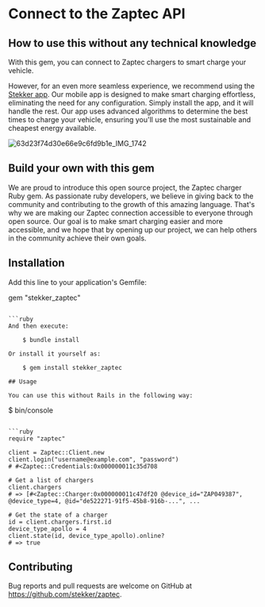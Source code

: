 # Connect to the Zaptec API

## How to use this without any technical knowledge

With this gem, you can connect to Zaptec chargers to smart charge your vehicle.

However, for an even more seamless experience, we recommend using
the [Stekker app](https://stekker.com/?utm_source=github&utm_medium=referral&utm_campaign=opensource). Our mobile app is
designed to make smart charging effortless, eliminating the need for any configuration. Simply install the app, and it
will handle the rest. Our app uses advanced algorithms to determine the best times to charge your vehicle, ensuring
you'll use the most sustainable and cheapest energy available.

![63d23f74d30e66e9c6fd9b1e_IMG_1742](https://user-images.githubusercontent.com/167882/216616346-ff619fe7-8d27-45b2-b420-725a9073d67b.jpeg)

## Build your own with this gem

We are proud to introduce this open source project, the Zaptec charger Ruby gem. As passionate ruby developers, we
believe in giving back to the community and contributing to the growth of this amazing language. That's why we are
making our Zaptec connection accessible to everyone through open source. Our goal is to make smart charging easier and
more accessible, and we hope that by opening up our project, we can help others in the community achieve their own
goals.

## Installation

Add this line to your application's Gemfile:

gem "stekker_zaptec"
```

```ruby
And then execute:

    $ bundle install

Or install it yourself as:

    $ gem install stekker_zaptec

## Usage

You can use this without Rails in the following way:

```
$ bin/console
```

```ruby
require "zaptec"

client = Zaptec::Client.new
client.login("username@example.com", "password")
# #<Zaptec::Credentials:0x000000011c35d708

# Get a list of chargers
client.chargers
# => [#<Zaptec::Charger:0x000000011c47df20 @device_id="ZAP049387", @device_type=4, @id="de522271-91f5-45b8-916b-...", ...

# Get the state of a charger
id = client.chargers.first.id
device_type_apollo = 4
client.state(id, device_type_apollo).online?
# => true
```

## Contributing

Bug reports and pull requests are welcome on GitHub at https://github.com/stekker/zaptec.
